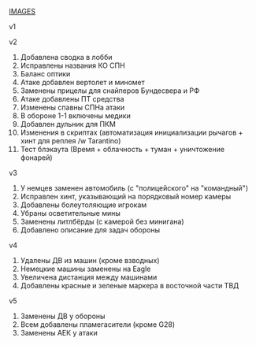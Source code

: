 [IMAGES](https://drive.google.com/drive/folders/19LweGt_DtZcaO1LrQL6JPXNI5h7dqkUV?usp=sharing)

v1

v2

1. Добавлена сводка в лобби
2. Исправлены названия КО СПН
3. Баланс оптики
4. Атаке добавлен вертолет и миномет
5. Заменены прицелы для снайперов Бундесвера и РФ
6. Атаке добавлены ПТ средства
7. Изменены спавны СПНа атаки
8. В обороне 1-1 включены медики
9. Добавлен дульник для ПКМ
10. Изменения в скриптах (автоматизация инициализации рычагов + хинт для реплея /w Tarantino)
11. Тест блэкаута (Время + облачность + туман + уничтожение фонарей)

v3

1. У немцев заменен автомобиль (с "полицейского" на "командный")
2. Исправлен хинт, указывающий на порядковый номер камеры
3. Добавлены болеутоляющие игрокам
4. Убраны осветительные мины
5. Заменены литлбёрды (с камерой без минигана)
6. Добавлено описание для задач обороны

v4

1. Удалены ДВ из машин (кроме взводных)
2. Немецкие машины заменены на Eagle
3. Увеличена дистанция между машинами
4. Добавлены красные и зеленые маркера в восточной части ТВД

v5

1. Заменены ДВ у обороны
2. Всем добавлены пламегасители (кроме G28)
3. Заменены АЕК у атаки

